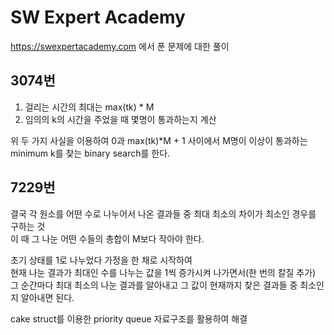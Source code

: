 # SW Expert Academy
https://swexpertacademy.com 에서 푼 문제에 대한 풀이

## 3074번
1. 걸리는 시간의 최대는 max(tk) * M  
2. 임의의 k의 시간을 주었을 때 몇명이 통과하는지 계산  

위 두 가지 사실을 이용하여 0과 max(tk)*M + 1 사이에서 
M명이 이상이 통과하는 minimum k를 찾는 binary search를 한다.  


## 7229번
결국 각 원소를 어떤 수로 나누어서 나온 결과들 중 최대 최소의 차이가 최소인 경우를 구하는 것  
이 때 그 나눈 어떤 수들의 총합이 M보다 작아야 한다.  

초기 상태를 1로 나누었다 가정을 한 채로 시작하여  
현재 나눈 결과가 최대인 수를 나누는 값을 1씩 증가시켜 나가면서(한 번의 칼질 추가)  
그 순간마다 최대 최소의 나눈 결과를 알아내고 그 값이 현재까지 찾은 결과들 중 최소인지 알아내면 된다.

cake struct를 이용한 priority queue 자료구조를 활용하여 해결